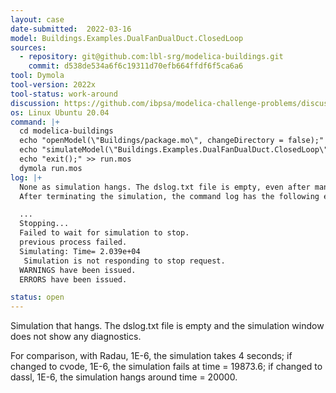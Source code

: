 ```yaml
---
layout: case
date-submitted:  2022-03-16
model: Buildings.Examples.DualFanDualDuct.ClosedLoop
sources:
  - repository: git@github.com:lbl-srg/modelica-buildings.git
    commit: d538de534a6f6c19311d70efb664ffdf6f5ca6a6
tool: Dymola
tool-version: 2022x
tool-status: work-around
discussion: https://github.com/ibpsa/modelica-challenge-problems/discussions/3
os: Linux Ubuntu 20.04
command: |+
  cd modelica-buildings
  echo "openModel(\"Buildings/package.mo\", changeDirectory = false);" > run.mos
  echo "simulateModel(\"Buildings.Examples.DualFanDualDuct.ClosedLoop\", stopTime=172800, method=\"dassl\", tolerance=1e-06, resultFile=\"ClosedLoop\");" >> run.mos
  echo "exit();" >> run.mos
  dymola run.mos
log: |+
  None as simulation hangs. The dslog.txt file is empty, even after manually terminating the simulation.
  After terminating the simulation, the command log has the following entries:

  ...
  Stopping...
  Failed to wait for simulation to stop.
  previous process failed.
  Simulating: Time= 2.039e+04
   Simulation is not responding to stop request.
  WARNINGS have been issued.
  ERRORS have been issued.

status: open
---
```


Simulation that hangs. The dslog.txt file is empty and the simulation window does not show any diagnostics.

<!--excerpt-->
For comparison, with Radau, 1E-6, the simulation takes 4 seconds;
if changed to cvode, 1E-6, the simulation fails at time = 19873.6;
if changed to dassl, 1E-6, the simulation hangs around time = 20000.
